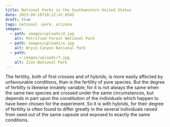 ```yaml
---
title: National Parks in the Southwestern United States
date: 2023-09-16T18:22:47.854Z
draft: true
tags: national -park, arizona
images:
  - path: images/uploads/d.jpg
    alt: Petrified Forest National Park
  - path: images/uploads/e.jpg
    alt: Bryce Canyon National Park
  - path:
      - images/uploads/f.jpg
    alt: Zion National Park
---
```

The fertility, both of first crosses and of hybrids, is more easily affected by unfavourable conditions, than is the fertility of pure species. But the degree of fertility is likewise innately variable; for it is not always the same when the same two species are crossed under the same circumstances, but depends in part upon the constitution of the individuals which happen to have been chosen for the experiment. So it is with hybrids, for their degree of fertility is often found to differ greatly in the several individuals raised from seed out of the same capsule and exposed to exactly the same conditions.